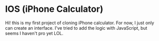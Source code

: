 ﻿# IOS (iPhone Calculator)

Hi! this is my first project of cloning iPhone calculator. For now, I just only can create an interface. I've tried to add the logic with JavaScript, but seems I haven't pro yet LOL.

